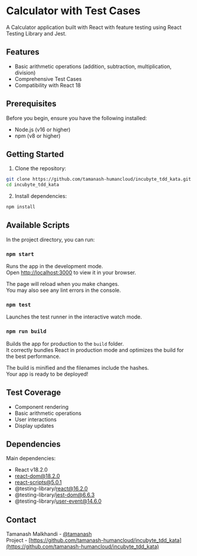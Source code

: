 # Calculator with Test Cases

A Calculator application built with React with feature testing using React Testing Library and Jest.

## Features

- Basic arithmetic operations (addition, subtraction, multiplication, division)
- Comprehensive Test Cases
- Compatibility with React 18

## Prerequisites

Before you begin, ensure you have the following installed:
- Node.js (v16 or higher)
- npm (v8 or higher)

## Getting Started

1. Clone the repository:
```bash
git clone https://github.com/tamanash-humancloud/incubyte_tdd_kata.git
cd incubyte_tdd_kata
```

2. Install dependencies:
```bash
npm install
```
## Available Scripts

In the project directory, you can run:

### `npm start`

Runs the app in the development mode.\
Open [http://localhost:3000](http://localhost:3000) to view it in your browser.

The page will reload when you make changes.\
You may also see any lint errors in the console.

### `npm test`

Launches the test runner in the interactive watch mode.

### `npm run build`

Builds the app for production to the `build` folder.\
It correctly bundles React in production mode and optimizes the build for the best performance.

The build is minified and the filenames include the hashes.\
Your app is ready to be deployed!

## Test Coverage

- Component rendering
- Basic arithmetic operations
- User interactions
- Display updates

## Dependencies

Main dependencies:
- React v18.2.0
- react-dom@18.2.0
- react-scripts@5.0.1
- @testing-library/react@16.2.0
- @testing-library/jest-dom@6.6.3
- @testing-library/user-event@14.6.0

## Contact

Tamanash Malkhandi - [@tamanash](https://github.com/tamanash-humancloud)\
Project - [https://github.com/tamanash-humancloud/incubyte_tdd_kata](https://github.com/tamanash-humancloud/incubyte_tdd_kata)
